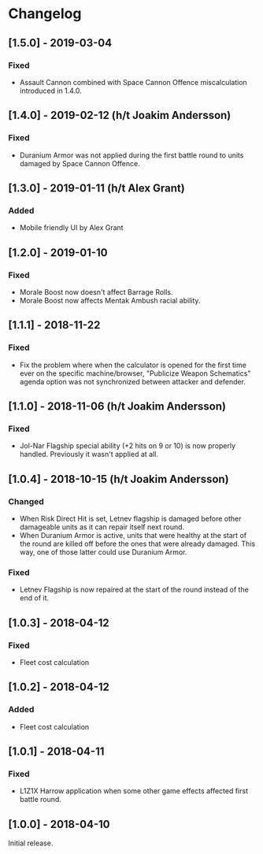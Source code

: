 # Changelog

## [1.5.0] - 2019-03-04
### Fixed
- Assault Cannon combined with Space Cannon Offence miscalculation introduced in 1.4.0.

## [1.4.0] - 2019-02-12 (h/t Joakim Andersson)
### Fixed
- Duranium Armor was not applied during the first battle round to units damaged by Space Cannon Offence.

## [1.3.0] - 2019-01-11 (h/t Alex Grant)
### Added
- Mobile friendly UI by Alex Grant

## [1.2.0] - 2019-01-10
### Fixed
- Morale Boost now doesn't affect Barrage Rolls.
- Morale Boost now affects Mentak Ambush racial ability.

## [1.1.1] - 2018-11-22
### Fixed
- Fix the problem where when the calculator is opened for the first time ever on the specific machine/browser, "Publicize Weapon Schematics" agenda option was not synchronized between attacker and defender.

## [1.1.0] - 2018-11-06 (h/t Joakim Andersson)
### Fixed
- Jol-Nar Flagship special ability (+2 hits on 9 or 10) is now properly handled. Previously it wasn't applied at all.

## [1.0.4] - 2018-10-15 (h/t Joakim Andersson)
### Changed
- When Risk Direct Hit is set, Letnev flagship is damaged before other damageable units as it can repair itself next round.
- When Duranium Armor is active, units that were healthy at the start of the round are killed off before the ones that were already damaged. This way, one of those latter could use Duranium Armor.
### Fixed
- Letnev Flagship is now repaired at the start of the round instead of the end of it.

## [1.0.3] - 2018-04-12
### Fixed
- Fleet cost calculation

## [1.0.2] - 2018-04-12
### Added
- Fleet cost calculation

## [1.0.1] - 2018-04-11
### Fixed
- L1Z1X Harrow application when some other game effects affected first battle round.

## [1.0.0] - 2018-04-10
Initial release.
